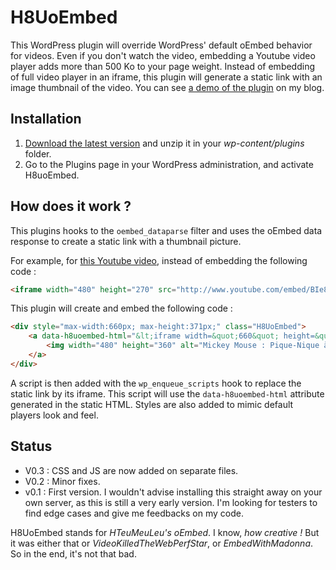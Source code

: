 # H8UoEmbed

This WordPress plugin will override WordPress' default oEmbed behavior for videos. Even if you don't watch the video, embedding a Youtube video player adds more than 500 Ko to your page weight. Instead of embedding of full video player in an iframe, this plugin will generate a static link with an image thumbnail of the video. You can see [a demo of the plugin](http://www.hteumeuleu.fr/H8UoEmbed/) on my blog.

## Installation
1. [Download the latest version](https://github.com/hteumeuleu/H8UoEmbed/archive/master.zip) and unzip it in your *wp-content/plugins* folder.
2. Go to the Plugins page in your WordPress administration, and activate H8uoEmbed.

## How does it work ?
This plugins hooks to the `oembed_dataparse` filter and uses the oEmbed data response to create a static link with a thumbnail picture.

For example, for [this Youtube video](http://www.youtube.com/watch?v=V0FCNc5aou8&rel=0), instead of embedding the following code :

```html
<iframe width="480" height="270" src="http://www.youtube.com/embed/BIe8Hhfg1-E?feature=oembed" frameborder="0" allowfullscreen </iframe>
```

This plugin will create and embed the following code :

```html
<div style="max-width:660px; max-height:371px;" class="H8UoEmbed">
	<a data-h8uoembed-html="&lt;iframe width=&quot;660&quot; height=&quot;371&quot; src=&quot;http://www.youtube.com/embed/V0FCNc5aou8?feature=oembed&amp;autoplay=1&quot; frameborder=&quot;0&quot; allowfullscreen&gt;&lt;/iframe&gt;" title="Mickey Mouse : Pique-Nique à la Plage - Episode intégral - Exclusivité Disney !" href="http://www.youtube.com/watch?v=V0FCNc5aou8&amp;rel=0" class="H8UoEmbed-link">
		<img width="480" height="360" alt="Mickey Mouse : Pique-Nique à la Plage - Episode intégral - Exclusivité Disney !" src="http://i1.ytimg.com/vi/V0FCNc5aou8/hqdefault.jpg">
	</a>
</div>
```

A script is then added with the `wp_enqueue_scripts` hook to replace the static link by its iframe. This script will use the `data-h8uoembed-html` attribute generated in the static HTML. 
Styles are also added to mimic default players look and feel.

## Status
* V0.3 : CSS and JS are now added on separate files.
* V0.2 : Minor fixes.
* v0.1 : First version. I wouldn't advise installing this straight away on your own server, as this is still a very early version. I'm looking for testers to find edge cases and give me feedbacks on my code.

H8UoEmbed stands for *HTeuMeuLeu's oEmbed*. I know, *how creative !* But it was either that or *VideoKilledTheWebPerfStar*, or *EmbedWithMadonna*. So in the end, it's not that bad.
